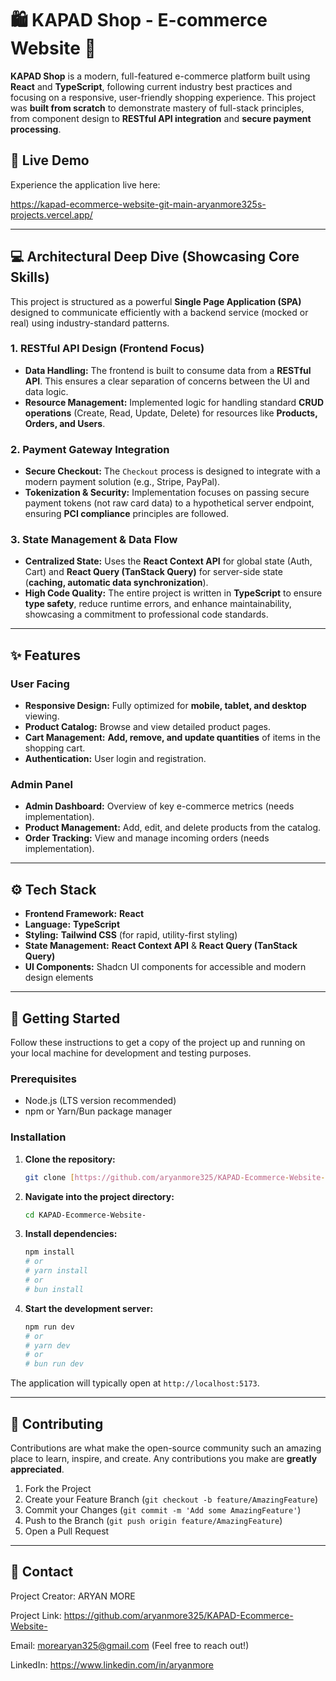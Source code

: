 # 🛍️ KAPAD Shop - E-commerce Website 🚀

**KAPAD Shop** is a modern, full-featured e-commerce platform built using **React** and **TypeScript**, following current industry best practices and focusing on a responsive, user-friendly shopping experience. This project was **built from scratch** to demonstrate mastery of full-stack principles, from component design to **RESTful API integration** and **secure payment processing**.

## 🚀 Live Demo

Experience the application live here:

https://kapad-ecommerce-website-git-main-aryanmore325s-projects.vercel.app/

---

## 💻 Architectural Deep Dive (Showcasing Core Skills)

This project is structured as a powerful **Single Page Application (SPA)** designed to communicate efficiently with a backend service (mocked or real) using industry-standard patterns.

### 1. RESTful API Design (Frontend Focus)

* **Data Handling:** The frontend is built to consume data from a **RESTful API**. This ensures a clear separation of concerns between the UI and data logic.
* **Resource Management:** Implemented logic for handling standard **CRUD operations** (Create, Read, Update, Delete) for resources like **Products, Orders, and Users**.

### 2. Payment Gateway Integration

* **Secure Checkout:** The `Checkout` process is designed to integrate with a modern payment solution (e.g., Stripe, PayPal).
* **Tokenization & Security:** Implementation focuses on passing secure payment tokens (not raw card data) to a hypothetical server endpoint, ensuring **PCI compliance** principles are followed.

### 3. State Management & Data Flow

* **Centralized State:** Uses the **React Context API** for global state (Auth, Cart) and **React Query (TanStack Query)** for server-side state (**caching, automatic data synchronization**).
* **High Code Quality:** The entire project is written in **TypeScript** to ensure **type safety**, reduce runtime errors, and enhance maintainability, showcasing a commitment to professional code standards.

---

## ✨ Features

### User Facing

* **Responsive Design:** Fully optimized for **mobile, tablet, and desktop** viewing.
* **Product Catalog:** Browse and view detailed product pages.
* **Cart Management:** **Add, remove, and update quantities** of items in the shopping cart.
* **Authentication:** User login and registration.

### Admin Panel

* **Admin Dashboard:** Overview of key e-commerce metrics (needs implementation).
* **Product Management:** Add, edit, and delete products from the catalog.
* **Order Tracking:** View and manage incoming orders (needs implementation).

---

## ⚙️ Tech Stack

* **Frontend Framework:** **React**
* **Language:** **TypeScript**
* **Styling:** **Tailwind CSS** (for rapid, utility-first styling)
* **State Management:** **React Context API** & **React Query (TanStack Query)**
* **UI Components:** Shadcn UI components for accessible and modern design elements

---

## 🏁 Getting Started

Follow these instructions to get a copy of the project up and running on your local machine for development and testing purposes.

### Prerequisites

* Node.js (LTS version recommended)
* npm or Yarn/Bun package manager

### Installation

1.  **Clone the repository:**

    ```bash
    git clone [https://github.com/aryanmore325/KAPAD-Ecommerce-Website-.git](https://github.com/aryanmore325/KAPAD-Ecommerce-Website-.git)
    ```

2.  **Navigate into the project directory:**

    ```bash
    cd KAPAD-Ecommerce-Website-
    ```

3.  **Install dependencies:**

    ```bash
    npm install
    # or
    # yarn install
    # or
    # bun install
    ```

4.  **Start the development server:**

    ```bash
    npm run dev
    # or
    # yarn dev
    # or
    # bun run dev
    ```

The application will typically open at `http://localhost:5173`.

---

## 🤝 Contributing

Contributions are what make the open-source community such an amazing place to learn, inspire, and create. Any contributions you make are **greatly appreciated**.

1.  Fork the Project
2.  Create your Feature Branch (`git checkout -b feature/AmazingFeature`)
3.  Commit your Changes (`git commit -m 'Add some AmazingFeature'`)
4.  Push to the Branch (`git push origin feature/AmazingFeature`)
5.  Open a Pull Request

---

## 📧 Contact

Project Creator: ARYAN MORE

Project Link: https://github.com/aryanmore325/KAPAD-Ecommerce-Website-

Email: morearyan325@gmail.com (Feel free to reach out!)

LinkedIn: https://www.linkedin.com/in/aryanmore
